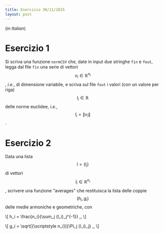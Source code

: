 ```yaml
---
title: Esercizio 30/11/2015
layout: post
---
```


(*in Italian*) 

# Esercizio 1

Si scriva una funzione `normCSV` che, date in input due stringhe `fin` e `fout`, legga dal file `fin` una serie di vettori $$ v_i \in \mathbb{R}^{n_i} $$, *i.e.*, di dimensione variabile, e scriva sul file `fout` i valori (con un valore per riga) $$ l_i \in \mathbb{R} $$ delle norme euclidee, *i.e.*, $$ l_i = \| v_i \| $$. 

# Esercizio 2

Data una lista $$ l = (l_i) $$ di vettori $$ l_i \in \mathbb{R}^{n_i} $$, scrivere una funzione "averages" che restituisca la lista delle coppie $$ (h_i, g_i) $$ delle medie armoniche e geometriche, con

\\[
h_i = \frac{n_i}{\sum_j (l_i)_j^{-1}} \,,
\\]

\\[
g_i = \sqrt[{\scriptstyle n_i}]{\Pi_j (l_i)_j} \,,
\\]